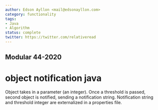 ```yaml
---
author: Edson Ayllon <mail@edsonayllon.com>
category: functionality
tags:
- Java
- Algorithm
status: complete
twitter: https://twitter.com/relativeread
---
```


## Modular 44-2020

# object notification java
 
Object takes in a parameter (an integer). Once a threshold is passed, second object is notified, sending a notification string. Notification string and threshold integer are externalized in a properties file. 
